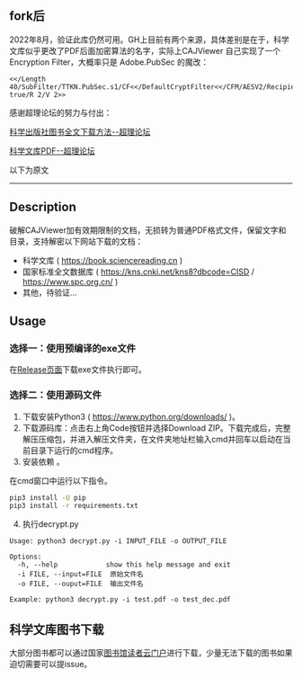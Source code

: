## fork后

2022年8月，验证此库仍然可用。GH上目前有两个来源，具体差别是在于，科学文库似乎更改了PDF后面加密算法的名字，实际上CAJViewer 自己实现了一个 Encryption Filter，大概率只是 Adobe.PubSec 的魔改：

```
<</Length 40/SubFilter/TTKN.PubSec.s1/CF<</DefaultCryptFilter<</CFM/AESV2/Recipients[(AppendCA)]>>>>/Filter/TTKN.PubSec/StrF/DefaultCryptFilter/StmF/DefaultCryptFilter/EncryptMetadata true/R 2/V 2>>
```

感谢超理论坛的努力与付出：

[科学出版社图书全文下载方法--超理论坛](https://chaoli.club/index.php/2979/p2#p51440)

[科学文库PDF--超理论坛](https://chaoli.club/index.php/6542/0)

以下为原文

---

## Description
破解CAJViewer加有效期限制的文档，无损转为普通PDF格式文件，保留文字和目录，支持解密以下网站下载的文档：
- 科学文库 ( https://book.sciencereading.cn )
- 国家标准全文数据库 ( https://kns.cnki.net/kns8?dbcode=CISD / https://www.spc.org.cn/ )
- 其他，待验证...

## Usage

### 选择一：使用预编译的exe文件
在[Release页面](https://github.com/301Moved/ScienceDecrypting/releases)下载exe文件执行即可。

### 选择二：使用源码文件
1. 下载安装Python3 ( https://www.python.org/downloads/ )。
2. 下载源码库：点击右上角Code按钮并选择Download ZIP。下载完成后，完整解压压缩包，并进入解压文件夹，在文件夹地址栏输入cmd并回车以启动在当前目录下运行的cmd程序。
3. 安装依赖 。

在cmd窗口中运行以下指令。
```bash
pip3 install -U pip
pip3 install -r requirements.txt
```
4. 执行decrypt.py
```
Usage: python3 decrypt.py -i INPUT_FILE -o OUTPUT_FILE

Options:
  -h, --help            show this help message and exit
  -i FILE, --input=FILE  原始文件名
  -o FILE, --ouput=FILE  输出文件名

Example: python3 decrypt.py -i test.pdf -o test_dec.pdf
```

## 科学文库图书下载
大部分图书都可以通过国家[图书馆读者云门户](http://read.nlc.cn/outRes/outResList?type=%E7%94%B5%E5%AD%90%E5%9B%BE%E4%B9%A6)进行下载，少量无法下载的图书如果迫切需要可以提issue。
